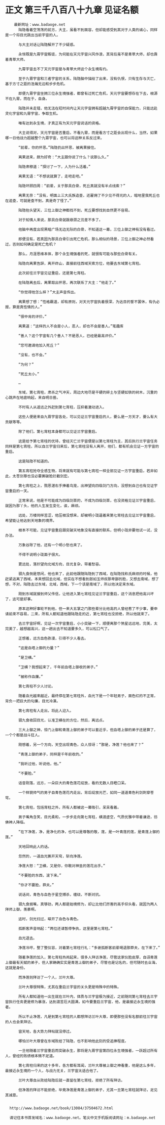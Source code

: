 # 正文 第三千八百八十九章 见证名额
        最新网址：www.badaoge.net
          陆隐看着空荡荡的前方，大主，虽看不到面容，但却能感受到其对于人类的诚心，同样是一个将目光跳出当前宇宙的人。
      
          与大主对话让陆隐解开了不少疑惑。
      
          永恒既是九霄宇宙叛徒，为何能在天元宇宙兴风作浪，其背后虽不是青草大师，却也靠着青草大师。
      
          九霄宇宙去不了天元宇宙是与青草大师这个永生境有约。
      
          至于九霄宇宙和三者宇宙的关系，陆隐脑中描绘了出来，没有仇恨，只有生存与灭亡，基于方寸之距的浩瀚无边和步步危机。
      
          即便九霄宇宙坐拥三位永生境强者，都曾有过死亡危机，天元宇宙要想存在下去，根源不在九霄，而在于，自身。
      
          陆隐并未走错，他无法在短时间内让天元宇宙拥有超越九霄宇宙的自保能力，只能远赴灵化宇宙和九霄宇宙，争取生机。
      
          唯有达到永生境，才真正有为天元宇宙说话的资格。
      
          大主说得对，天元宇宙是否重启，不看九霄，而是看方寸之距会出现什么，当然，如果哪一日他战力超越整个九霄宇宙，也可以将这种关系反过来。
      
          “前辈，你的怀思。”陆隐扔出怀思，被离果接住。
      
          离果进来，颇为好奇：“大主跟你说了什么？说那么久。”
      
          陆隐肃穆道：“探讨了一下，人为什么活着。”
      
          离果无语：“不想说就算了，走吧走吧。”
      
          陆隐环顾四周：“前辈，关于那具白骨，死丘真就没有半点线索？”
      
          离果无奈：“没有，明面上三大氏族追查，还雇佣了不少见不得光的人，暗地里我死丘也在追查，可就是查不到，真是奇了怪了。”
      
          陆隐抬头望天，三位上御之神都找不到，死丘要想找到自然更不容易。
      
          对于知情人来说，那具白骨就跟悬颈之刃差不多了。
      
          他脑中再度出现黑暗广场无边无际的白骨，不知道这一幕，三位上御之神有没有看过。
      
          即便没有，若真因为那具白骨引出死亡危机，那么相似的场景，三位上御之神必然看过，否则如何确定是死亡危机？
      
          那么，月涯思维本体，那个永生境强者的死，就很有可能与那些白骨有关。
      
          陆隐向离果告辞，离开岞山，直接前往西域天索方位，他要去东域第七宵柱。
      
          此次前往兰宇宙见证重启，还是第七宵柱。
      
          在陆隐离去后，离果取出怀思，再次联系了大主：“他走了。”
      
          “你觉得他怎么样？”大主声音传出。
      
          离果想了想：“性格霸道，却有原则，对天元宇宙执着很深，为达目的誓不罢休，有仇必报，算是真性情的人。”
      
          “很中肯的评价。”
      
          离果道：“这样的人不会是小人，恶人，却也不会是善人。”笔趣库
      
          “善人？这个宇宙有几个善人？不是恶人，已经是最高评价。”
      
          “您可邀请他加入死丘？”
      
          “没有，也不会。”
      
          “为何？”
      
          “死丘太小。”
      
          …
      
          东域，第七宵柱，肃杀之气冲天，周边大地尽是干硬的碎土与坚硬如铁的树木，沉重的心跳声在地底响起，来自明日兽。
      
          不时有人从遥远之外赶到第七宵柱，压抑着激动进入。
      
          这些人便是来自九霄宇宙各处，可以见证兰宇宙重启的人，要么是一方天才，要么有大贡献等等。
      
          除了他们，第七宵柱本身都可以见证兰宇宙重启。
      
          这是给予第七宵柱的优待，曾经灭亡兰宇宙便是以第七宵柱为主，其后执行兰宇宙任务同样是第七宵柱，所以自兰宇宙归来后，第七宵柱没有人离开，他们，都有机会见证一方宇宙的重启。
      
          这是陆隐不知道的。
      
          第五宵柱抢夺全感生物，将来就有可能与第七宵柱一样全部见证一方宇宙重启，若非如此，太苍剑尊也没必要撕破脸拦截剑宏。
      
          第七宵柱之上，戮思湛右手捧着鸟笼，出神望向四临剑门方向，没想到自己也有见证宇宙重启的一天。
      
          正常来说，他是不可能成为四临剑首的，不成为四临剑首，也没资格见证兰宇宙重启，就因为那丫头，他的人生发生变化，诶，麻烦。
      
          远处，万楼同样苦涩，他压根没想来，却被明小珑逼着来第七宵柱去见证兰宇宙重启，希望能让他达到天地象的境界。
      
          根本不可能，见证宇宙重启跟突破天地象没有直接的联系，但明小珑非要他试一试，没办法。
      
          万象谷除了他，还有一个明小愁也来了。
      
          不得不说明小珑面子很大。
      
          更远处，落狞望向北域方向，目光复杂，带着愁容。
      
          驷九食倒是悠闲，他也来了，此前他跟随陆隐到了西域，在陆隐找称氏麻烦的时候，他赶紧逃离了西域，本来想回去北域，但实在不想看到郎如玉师叔那卑鄙的脸，又想去南域，想了想，不对，陆隐去过东域，北域，西域，下一个该是南域了，所以他决定来东域。
      
          刚到东域就接到师父传信，让他进入第七宵柱见证兰宇宙重启，这个消息把他高兴坏了，这可是好事。
      
          原本这种好事轮不到他，但一来大五掌之门那些辈分比他高的人曾经惹了不少事，要申请前来不容易，二来，所有人都知道他跟陆隐走的近，第七宵柱也没拒绝，所以他就来了。
      
          去兰宇宙好啊，见证一次宇宙重启，小小突破一下，顺便离那个煞星远远地，完美，太完美了，越想越高兴，这一趟出去不知道要多久，可以松口气了。
      
          正想着，远方血色弥漫，引得不少人看去。
      
          “这是血塔上御的力量？”
      
          “是卫横。”
      
          “卫横？我想起来了，千年前血塔上御收的弟子。”
      
          “被称作血廉。”
      
          第七宵柱不少人讨论。
      
          随着血光越来越近，最终停在第七宵柱外，血光下是一个年轻男子，面色红的不正常，背负一把巨大的勾廉，目光冷漠。
      
          第七宵柱有人走出，将此人迎入。
      
          驷九食收回目光，认准卫横在的方位，然后，离远点。
      
          三大上御之神，惊门上御和青莲上御的弟子可以套近乎，但血塔上御的弟子还是算了，一个个都是战斗狂人。
      
          刚想着，另一个方向，天空出现青色，众人惊讶：“那是，净莲？他也来了？”
      
          “青莲上御的弟子，同样是千年前收的。”
      
          “我听过他，听说他，他。”
      
          “不要脸。”
      
          话音刚落，远方，一朵巨大的青色莲花绽放，看的无数人目瞪口呆。
      
          一个样貌帅气的男子自青色莲花内走出，背后绽放光芒，如同一道道青色利剑刺穿苍穹。
      
          第七宵柱，包括宵柱之外，所有人都被这一幕吸引，呆呆看着。
      
          男子嘴角含笑，目光柔和，一步步走向第七宵柱，横渡虚空，气质优雅中带着谦逊，彷佛神人降临。
      
          “在下净莲，净，是净化的净，也可以是尊敬的敬，莲，是一叶青莲的莲，是青莲上御的莲。”
      
          天地回响此人的话。
      
          忽然的，一道血光撕开天穹，斩向净莲。
      
          净莲大怒：“卫横，又是你，你敢对神圣的莲花出手。”
      
          “不要脸的东西，滚下来。”
      
          “你才不要脸，莽夫。”
      
          说话间，青色与血色于星空搏杀，缠绕，不断对抗。
      
          驷九食抿嘴，真够劲，两人都是始境修为，却让比他们厉害的高手仰头看，就因为两人拜师上御，羡慕啊。
      
          这时，剑光扫过，噼开了血色与青色。
      
          孤断客声音响起：“两位还请暂停争执，这里是第七宵柱。”
      
          血光退去。
      
          净莲冷哼，整了整仪容，对着第七宵柱行礼：“多谢孤断客前辈喝退那莽夫，在下来了。”
      
          随着净莲的加入，第七宵柱热闹起来，很多人拜访净莲，尽管这家伙脸皮厚，自诩青莲上御最有天赋的弟子，但人家确确实实是青莲上御的弟子，尽管也是记名的，但可随时去业海，这就是身份。
      
          而净莲则拜访了一个人，兰叶大尊。
      
          兰叶大尊很特殊，尤其在重启兰宇宙的关头更是特殊中的特殊。
      
          所有人都知道他一出生就在兰叶内，体质与兰宇宙极为接近，之前随同第七宵柱去兰宇宙执行任务更是修为暴涨，达到渡苦厄大圆满，如今要重启兰宇宙，他，是最接近永生境的强者。
      
          所以不止净莲，凡是到第七宵柱的人都想拜访兰叶大尊，即便那些没有名额前往兰宇宙的人也会来拜访。
      
          宙天地，各大势力拜帖就没停过。
      
          哪怕兰叶大尊曾在东域败给了陆隐，也不影响他此刻的受追捧程度。
      
          一旦他随着兰宇宙重启而突破永生，那将是九霄宇宙第四位永生境强者，一跃超过所有人，曾经的败绩根本微不足道。
      
          第七宵柱归来的这十多年，各方都有耳闻，兰叶大尊被上御之神看重，他是这么多年，最接近永生境的一个人，与战力无关，兰宇宙太适合他了。
      
          兰叶大尊自从败给陆隐后就一直留在第七宵柱，拒绝了所有拜访。
      
          但净莲的拜访不能拒绝，毕竟净莲是青莲上御的弟子，尤其一旦第七宵柱就拜访，足见其诚意。
      
      
      http://www.badaoge.net/book/13084/37504672.html
      
      请记住本书首发域名：www.badaoge.net。笔尖中文手机版阅读网址：m.badaoge.net